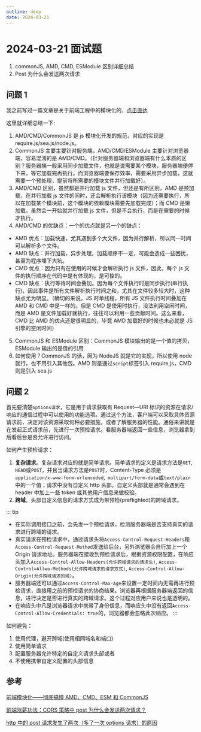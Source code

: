 ```yaml
---
outline: deep
date: 2024-03-21
---
```


# 2024-03-21 面试题

1. commonJS, AMD, CMD, ESModule 区别详细总结
2. Post 为什么会发送两次请求

## 问题 1

我之前写过一篇文章是关于前端工程中的模块化的，[点击直达](/articles/engineering/module.md)

这里就详细总结一下:

1. AMD/CMD/CommonJS 是 js 模块化开发的规范，对应的实现是 require.js/sea.js/node.js。
2. CommonJS 主要主要针对服务端，AMD/CMD/ESModule 主要针对浏览器端，容易混淆的是 AMD/CMD。（针对服务器端和浏览器端有什么本质的区别？服务器端一般采用同步加载文件，也就是说需要某个模块，服务器端便停下来，等它加载完再执行。而浏览器端要保存效率，需要采用异步加载，这就需要一个预处理，提前将所需要的模块文件并行加载好）。
3. AMD/CMD 区别，虽然都是并行加载 js 文件，但还是有所区别，AMD 是预加载，在并行加载 js 文件的同时，还会解析执行该模块（因为还需要执行，所以在加载某个模块前，这个模块的依赖模块需要先加载完成）；而 CMD 是懒加载，虽然会一开始就并行加载 js 文件，但是不会执行，而是在需要的时候才执行。
4. AMD/CMD 的优缺点：一个的优点就是另一个的缺点：

- AMD 优点：加载快速，尤其遇到多个大文件，因为并行解析，所以同一时间可以解析多个文件。
- AMD 缺点：并行加载，异步处理，加载顺序不一定，可能会造成一些困扰，甚至为程序埋下大坑。
- CMD 优点：因为只有在使用的时候才会解析执行 js 文件，因此，每个 js 文件的执行顺序在代码中是有体现的，是可控的。
- CMD 缺点：执行等待时间会叠加。因为每个文件执行时是同步执行(串行执行)，因此事件是所有文件解析执行时间之和，尤其在文件较多较大时，这种缺点尤为明显。（确切的来说，JS 时单线程，所有 JS 文件执行时间叠加在 AMD 和 CMD 中是一样的。但是 CMD 是使用时执行，没法利用空闲时间，而是 AMD 是文件加载好就执行，往往可以利用一些贡献时间。这么来看，CMD 比 AMD 的优点还是很明显的，毕竟 AMD 加载好的时候也未必就是 JS 引擎的空闲时间）

5. CommonJS 和 ESModule 区别：CommonJS 模块输出的是一个值的拷贝，ESModule 输出的是值的引用
6. 如何使用？CommonJS 的话，因为 NodeJS 就是它的实现，所以使用 node 就行，也不用引入其他包。AMD 则是通过`script`标签引入 require,js，CMD 则是引入 sea.js

## 问题 2

首先要清楚`options请求`，它是用于请求获取有 Request—URI 标识的资源在请求/响应的通信过程中可以使用的功能选项。通过这个方法，客户端可以采取具体资源请求前，决定对该资源采取何种必要措施，或者了解服务器的性能。通俗来讲就是在发起正式请求前，先进行一次预检请求。看服务器端返回一些信息，浏览器拿到后看后台是否允许进行访问。

如何产生预检请求：

1. **复杂请求**。复杂请求对应的就是简单请求。简单请求的定义是请求方法是`GET`, `HEAD`或`POST`，并且当请求方法是`POST`时，Content-Type 必须是`application/x-www-form-urlencoded`,` multipart/form-data`或`text/plain`中的一个值；请求中没有自定义 http 头部。自定义头部就是通常会遇到在 header 中加上一些 token 或其他用户信息来做校验。
2. **跨域**。头部自定义信息的请求方式成为带预检(preflighted)的跨域请求。

::: tip

- 在实际调用接口之前，会先发一个预检请求，检测服务器端是否支持真实的请求进行跨域的请求。
- 真实请求在预检请求中，通过请求头将`Access-Control-Request-Headers`和`Access-Control-Request-Method`发送给后台，另外浏览器会自行加上一个 Origin 请求地址。服务器端在接收到预检请求后，根据资源权限配置，在响应头加入`Access-Control-Allow-Headers(允许跨域请求的请求头)`, `Access-Control=Allwo-Methods(允许跨域请求的请求方式)`, `Access-Control-Allow-Origin(允许跨域请求的域)`。
- 服务器端还可以通过`Access-Control-Max-Age`来设置一定时间内无需再进行预检请求，直接用之前的预检请求的协商结果。浏览器再根据服务器端返回的信息，进行决定是否进行真实的跨域请求。这个过程对应用户来说也是透明的。
- 在响应头中凡是浏览器请求中携带了身份信息，而响应头中没有返回`Access-Control-Allow-Credentials: true`的，浏览器都会忽略此次响应。
  :::

如何避免：

1. 使用代理，避开跨域(使用相同域名和端口)
2. 使用简单请求
3. 配置服务器允许特定的自定义请求头部或者
4. 不使用携带自定义配置的头部信息

## 参考

[前端模块化——彻底搞懂 AMD、CMD、ESM 和 CommonJS](https://www.cnblogs.com/chenwenhao/p/12153332.html)

[前端涨薪功法：CORS 策略中 post 为什么会发送两次请求？](https://juejin.cn/post/7270899875022028837)

[http 中的 post 请求发⽣了两次（多了⼀次 options 请求）的原因](https://blog.csdn.net/weixin_40016215/article/details/125199946)
